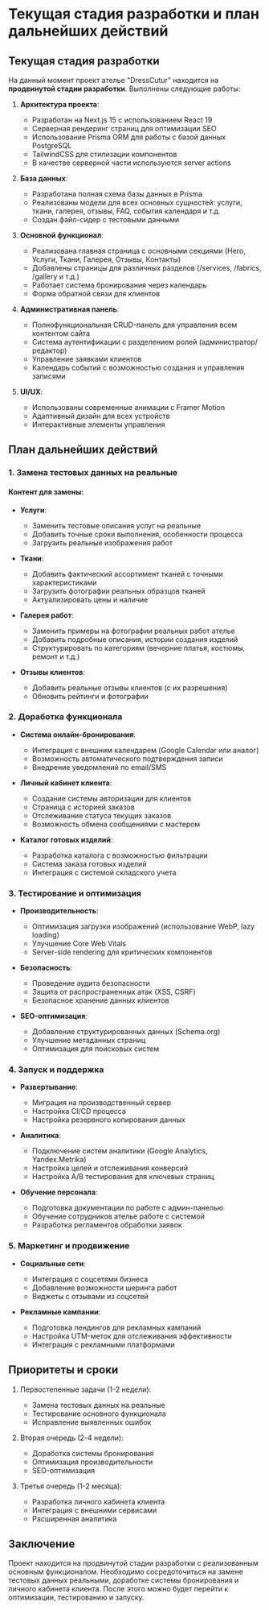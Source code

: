 # Текущая стадия разработки и план дальнейших действий

## Текущая стадия разработки

На данный момент проект ателье "DressCutur" находится на **продвинутой стадии разработки**. Выполнены следующие работы:

1. **Архитектура проекта**:
   - Разработан на Next.js 15 с использованием React 19
   - Серверная рендеринг страниц для оптимизации SEO
   - Использование Prisma ORM для работы с базой данных PostgreSQL
   - TailwindCSS для стилизации компонентов
   - В качестве серверной части используются server actions

2. **База данных**:
   - Разработана полная схема базы данных в Prisma
   - Реализованы модели для всех основных сущностей: услуги, ткани, галерея, отзывы, FAQ, события календаря и т.д.
   - Создан файл-сидер с тестовыми данными

3. **Основной функционал**:
   - Реализована главная страница с основными секциями (Hero, Услуги, Ткани, Галерея, Отзывы, Контакты)
   - Добавлены страницы для различных разделов (/services, /fabrics, /gallery и т.д.)
   - Работает система бронирования через календарь
   - Форма обратной связи для клиентов

4. **Административная панель**:
   - Полнофункциональная CRUD-панель для управления всем контентом сайта
   - Система аутентификации с разделением ролей (администратор/редактор)
   - Управление заявками клиентов
   - Календарь событий с возможностью создания и управления записями

5. **UI/UX**:
   - Использованы современные анимации с Framer Motion
   - Адаптивный дизайн для всех устройств
   - Интерактивные элементы управления

## План дальнейших действий

### 1. Замена тестовых данных на реальные 

#### Контент для замены:

- **Услуги**: 
  - Заменить тестовые описания услуг на реальные
  - Добавить точные сроки выполнения, особенности процесса
  - Загрузить реальные изображения работ

- **Ткани**:
  - Добавить фактический ассортимент тканей с точными характеристиками
  - Загрузить фотографии реальных образцов тканей
  - Актуализировать цены и наличие

- **Галерея работ**:
  - Заменить примеры на фотографии реальных работ ателье
  - Добавить подробные описания, истории создания изделий
  - Структурировать по категориям (вечерние платья, костюмы, ремонт и т.д.)

- **Отзывы клиентов**:
  - Добавить реальные отзывы клиентов (с их разрешения)
  - Обновить рейтинги и фотографии

### 2. Доработка функционала

- **Система онлайн-бронирования**:
  - Интеграция с внешним календарем (Google Calendar или аналог)
  - Возможность автоматического подтверждения записи
  - Внедрение уведомлений по email/SMS

- **Личный кабинет клиента**:
  - Создание системы авторизации для клиентов
  - Страница с историей заказов
  - Отслеживание статуса текущих заказов
  - Возможность обмена сообщениями с мастером

- **Каталог готовых изделий**:
  - Разработка каталога с возможностью фильтрации
  - Система заказа готовых изделий
  - Интеграция с системой складского учета

### 3. Тестирование и оптимизация

- **Производительность**:
  - Оптимизация загрузки изображений (использование WebP, lazy loading)
  - Улучшение Core Web Vitals
  - Server-side rendering для критических компонентов

- **Безопасность**:
  - Проведение аудита безопасности
  - Защита от распространенных атак (XSS, CSRF)
  - Безопасное хранение данных клиентов

- **SEO-оптимизация**:
  - Добавление структурированных данных (Schema.org)
  - Улучшение метаданных страниц
  - Оптимизация для поисковых систем

### 4. Запуск и поддержка

- **Развертывание**:
  - Миграция на производственный сервер
  - Настройка CI/CD процесса
  - Настройка резервного копирования данных

- **Аналитика**:
  - Подключение систем аналитики (Google Analytics, Yandex.Metrika)
  - Настройка целей и отслеживания конверсий
  - Настройка A/B тестирования для ключевых страниц

- **Обучение персонала**:
  - Подготовка документации по работе с админ-панелью
  - Обучение сотрудников ателье работе с системой
  - Разработка регламентов обработки заявок

### 5. Маркетинг и продвижение

- **Социальные сети**:
  - Интеграция с соцсетями бизнеса
  - Добавление возможности шеринга работ
  - Виджеты с отзывами из соцсетей

- **Рекламные кампании**:
  - Подготовка лендингов для рекламных кампаний
  - Настройка UTM-меток для отслеживания эффективности
  - Интеграция с рекламными платформами

## Приоритеты и сроки

1. Первостепенные задачи (1-2 недели):
   - Замена тестовых данных на реальные
   - Тестирование основного функционала
   - Исправление выявленных ошибок

2. Вторая очередь (2-4 недели):
   - Доработка системы бронирования
   - Оптимизация производительности
   - SEO-оптимизация

3. Третья очередь (1-2 месяца):
   - Разработка личного кабинета клиента
   - Интеграция с внешними сервисами
   - Расширенная аналитика

## Заключение

Проект находится на продвинутой стадии разработки с реализованным основным функционалом. Необходимо сосредоточиться на замене тестовых данных реальными, доработке системы бронирования и личного кабинета клиента. После этого можно будет перейти к оптимизации, тестированию и запуску.




